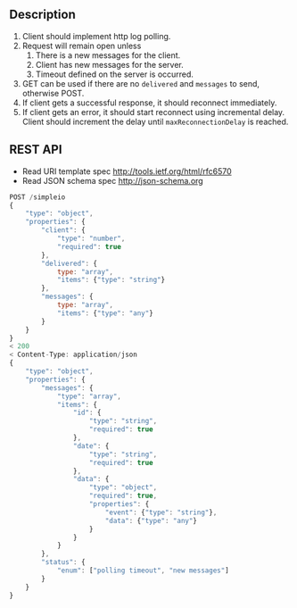 ## Description

1. Client should implement http log polling.
1. Request will remain open unless
    1. There is a new messages for the client.
    1. Client has new messages for the server.
    1. Timeout defined on the server is occurred.
1. GET can be used if there are no `delivered` and `messages` to send, otherwise POST.
1. If client gets a successful response, it should reconnect immediately.
1. If client gets an error, it should start reconnect using incremental delay. Client should increment the delay until `maxReconnectionDelay` is reached.

## REST API

- Read URI template spec http://tools.ietf.org/html/rfc6570
- Read JSON schema spec http://json-schema.org

```javascript
POST /simpleio
{
    "type": "object",
    "properties": {
        "client": {
            "type": "number",
            "required": true
        },
        "delivered": {
            type: "array",
            "items": {"type": "string"}
        },
        "messages": {
            type: "array",
            "items": {"type": "any"}
        }
    }
}
< 200
< Content-Type: application/json
{
    "type": "object",
    "properties": {
        "messages": {
            "type": "array",
            "items": {
                "id": {
                    "type": "string",
                    "required": true
                },
                "date": {
                    "type": "string",
                    "required": true
                },
                "data": {
                    "type": "object",
                    "required": true,
                    "properties": {
                        "event": {"type": "string"},
                        "data": {"type": "any"}
                    }
                }
            }
        },
        "status": {
            "enum": ["polling timeout", "new messages"]
        }
    }
}
```
